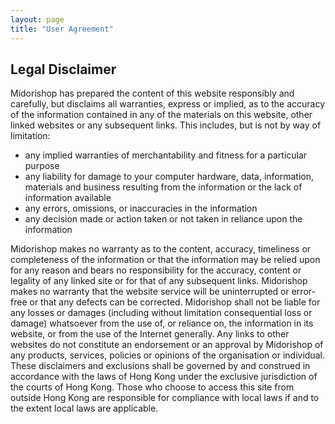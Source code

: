 ```yaml
---
layout: page
title: "User Agreement"
---
```


## Legal Disclaimer

Midorishop has prepared the content of this website responsibly and carefully, but disclaims all warranties, express or implied, as to the accuracy of the information contained in any of the materials on this website, other linked websites or any subsequent links.
This   includes, but is not by way of limitation:
- any implied warranties of merchantability and fitness for a particular purpose
- any liability for damage to your computer hardware, data, information, materials and business resulting from the information or the lack of information available
- any errors, omissions, or inaccuracies in the information
- any decision made or action taken or not taken in reliance upon the information

Midorishop makes no warranty as to the content, accuracy, timeliness or completeness of the information or that the   information may be relied upon for any reason and bears no responsibility for the accuracy, content or legality of any linked site or for that of any   subsequent links. Midorishop makes no warranty that the website service will be uninterrupted or error-free or that any defects can be corrected.
Midorishop shall not be liable for any losses or damages (including without limitation consequential loss or damage) whatsoever from the use of, or reliance on, the information in its website, or from the use of the Internet generally. Any links to other websites do not constitute an endorsement or an approval by Midorishop of any products, services, policies or opinions of the organisation or individual.
These disclaimers and exclusions shall be governed by and construed in accordance with the laws of Hong Kong under the exclusive jurisdiction of the courts of Hong Kong. Those who choose to access this site from outside Hong Kong are responsible for compliance with   local laws if and to the extent local laws are applicable.&nbsp;
